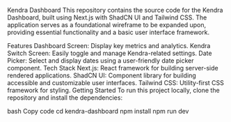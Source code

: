 Kendra Dashboard
This repository contains the source code for the Kendra Dashboard, built using Next.js with ShadCN UI and Tailwind CSS. The application serves as a foundational wireframe to be expanded upon, providing essential functionality and a basic user interface framework.

Features
Dashboard Screen: Display key metrics and analytics.
Kendra Switch Screen: Easily toggle and manage Kendra-related settings.
Date Picker: Select and display dates using a user-friendly date picker component.
Tech Stack
Next.js: React framework for building server-side rendered applications.
ShadCN UI: Component library for building accessible and customizable user interfaces.
Tailwind CSS: Utility-first CSS framework for styling.
Getting Started
To run this project locally, clone the repository and install the dependencies:

bash
Copy code
cd kendra-dashboard
npm install
npm run dev
